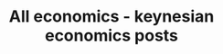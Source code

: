 ---
layout: archive
which_category: economics/keynesian economics
title: All economics - keynesian economics posts
---
